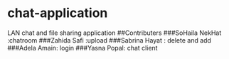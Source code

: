 # chat-application
LAN chat and file sharing application
##Contributers
###SoHaila NekHat :chatroom
###Zahida Safi :upload 
###Sabrina Hayat : delete and add 
###Adela Amain: login
###Yasna Popal: chat client

